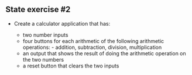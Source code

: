 ## State exercise #2

- Create a calculator application that has:

    - two number inputs
    - four buttons for each arithmetic of the following arithmetic operations:              - addition, subtraction, division, multiplication
    - an output that shows the result of doing the arithmetic operation on the two numbers
    - a reset button that clears the two inputs